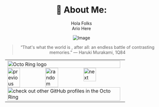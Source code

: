 
<div align="center">
  <h1>💫 About Me:</h1>
  <p>Hola Folks<br>Ario Here</p>

  <div style="display: flex; justify-content: center;">
    <img src="https://media.giphy.com/media/eBCcn1FpuONbtBqocd/giphy.gif" alt="Image" />
  </div>

<!--   <h1>📊 GitHub Stats:</h1> -->
<!--   <p><img src="https://github-readme-streak-stats.herokuapp.com/?user=ariopurba&theme=monokai&hide_border=false" alt="GitHub Stats"></p> -->
> “That's what the world is , after all: an endless battle of contrasting memories.”
― Haruki Murakami, 1Q84 

</div>

<div align="center">

<table><tbody><tr><td><a href="https://octo-ring.com/"><img src="https://octo-ring.com/static/img/widget/top.png" width="99%" alt="Octo Ring logo" align="top"></a><br><a href="https://octo-ring.com/p/ariopurba/prev"><img src="https://octo-ring.com/static/img/widget/prev.png" width="33%" alt="previous" align="top" title="previous profile"></a><a href="https://octo-ring.com/p/ariopurba/random"><img src="https://octo-ring.com/static/img/widget/random.png" width="33%" alt="random" align="top" title="random profile"></a><a href="https://octo-ring.com/p/ariopurba/next"><img src="https://octo-ring.com/static/img/widget/next.png" width="33%" alt="next" align="top" title="next profile"></a><br><a href="https://octo-ring.com/"><img src="https://octo-ring.com/static/img/widget/bottom.png" width="99%" alt="check out other GitHub profiles in the Octo Ring" align="top"></a></td></tr></tbody></table>
</div>
